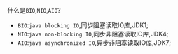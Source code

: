 什么是`BIO`,`NIO`,`AIO`?
- `BIO`:`java blocking IO`,同步阻塞读取IO库,JDK1;  
- `NIO`:`java non-blocking IO`,同步非阻塞读取IO库,JDK4;  
- `AIO`:`java asynchronized IO`,异步非阻塞读取IO库,JDK7;  
